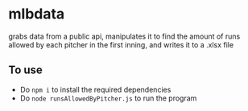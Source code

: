 # mlbdata
grabs data from a public api, manipulates it to find the amount of runs allowed by each pitcher in the first inning, and writes it to a .xlsx file
## To use
* Do `npm i` to install the required dependencies
* Do `node runsAllowedByPitcher.js` to run the program

